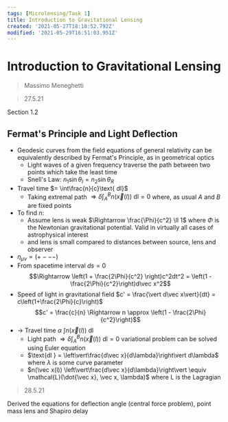 ```yaml
---
tags: [Microlensing/Task 1]
title: Introduction to Gravitational Lensing
created: '2021-05-27T18:18:52.792Z'
modified: '2021-05-29T16:51:03.951Z'
---
```


# Introduction to Gravitational Lensing

> Massimo Meneghetti

> 27.5.21

Section 1.2

<!--
Go through the references and read the sections mentioned
Derive all the intermediate steps in the sections
Extract the answers of the questions mentioned
-->

<!--
Derive the general expression of deflection angle  (eq 1.36) and shapiro delay (eq. 1.42) using fermat's principle.
Deflection angle for a point mass lens (eq. 1.41)
-->
## Fermat's Principle and Light Deflection

 - Geodesic curves from the field equations of general relativity can be equivalently described by Fermat's Principle, as in geometrical optics
   - Light waves of a given frequency traverse the path between two points which take the least time
   - Snell's Law: $n_1 \sin\theta_I = n_2 \sin\theta_R$
 - Travel time $= \int\frac{n}{c}\text{ dl}$
   - Taking extremal path $\Rightarrow \delta \int_A^B n(\vec{x}(l))\text{ dl} = 0$ where, as usual $A$ and $B$ are fixed points
 - To find $n$:
   - Assume lens is weak $\Rightarrow \frac{\Phi}{c^2} \ll 1$ where $\Phi$ is the Newtonian gravitational potential. Valid in virtually all cases of astrophysical interest
   - and lens is small compared to distances between source, lens and observer
 - $\eta_{\mu\nu} = (+---)$
 - From spacetime interval $ds = 0$ $$\Rightarrow \left(1 + \frac{2\Phi}{c^2} \right)c^2dt^2 = \left(1 - \frac{2\Phi}{c^2}\right)d\vec x^2$$
 - Speed of light in gravitational field $c' = \frac{\vert d\vec x\vert}{dt} = c\left(1+\frac{2\Phi}{c}\right)$ $$c' = \frac{c}{n} \Rightarrow n \approx \left(1 - \frac{2\Phi}{c^2}\right)$$
 - $\rightarrow$ Travel time $\alpha\text{    } \int n(\vec x(l))\text{ dl}$
   - Light path $\Rightarrow \delta \int_A^B n(\vec{x}(l))\text{ dl} = 0$ variational problem can be solved using Euler equation
   - $\text{dl } = \left\vert\frac{d\vec x}{d\lambda}\right\vert d\lambda$
   where $\lambda$ is some curve parameter
   - $n(\vec x(l)) \left\vert\frac{d\vec x}{d\lambda}\right\vert \equiv \mathcal{L}(\dot{\vec x}, \vec x, \lambda)$ where L is the Lagragian

> 28.5.21

Derived the equations for deflection angle (central force problem), point mass lens and Shapiro delay
